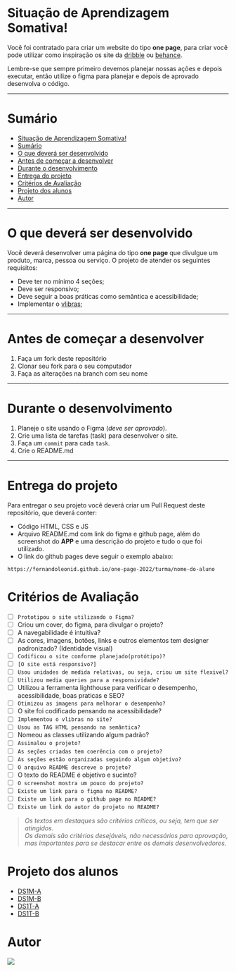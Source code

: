 # Situação de Aprendizagem Somativa!

Você foi contratado para criar um website do tipo **one page**, para criar você pode utilizar como inspiração os site da [dribble](https://dribbble.com/) ou [behance](https://www.behance.net/).

Lembre-se que sempre primeiro devemos planejar nossas ações e depois executar, então utilize o figma para planejar e depois de aprovado desenvolva o código.

---
# Sumário
- [Situação de Aprendizagem Somativa!](#situação-de-aprendizagem-somativa)
- [Sumário](#sumário)
- [O que deverá ser desenvolvido](#o-que-deverá-ser-desenvolvido)
- [Antes de começar a desenvolver](#antes-de-começar-a-desenvolver)
- [Durante o desenvolvimento](#durante-o-desenvolvimento)
- [Entrega do projeto](#entrega-do-projeto)
- [Critérios de Avaliação](#critérios-de-avaliação)
- [Projeto dos alunos](#projeto-dos-alunos)
- [Autor](#autor)

---
# O que deverá ser desenvolvido
Você deverá desenvolver uma página do tipo **one page** que  divulgue um produto, marca, pessoa ou serviço. O projeto de atender os seguintes requisitos:
- Deve ter no mínimo 4 seções;
- Deve ser responsivo;
- Deve seguir a boas práticas como semântica e acessibilidade;
- Implementar o [vlibras](https://www.gov.br/governodigital/pt-br/vlibras);

---
# Antes de começar a desenvolver

1. Faça um fork deste repositório
2. Clonar seu fork para o seu computador
3. Faça as alterações na branch com seu nome

---
# Durante o desenvolvimento

1. Planeje o site usando o Figma (_deve ser aprovado_).
2. Crie uma lista de tarefas (task) para desenvolver o site.
3. Faça um `commit` para cada `task`.
4. Crie o README.md

---

# Entrega do projeto
Para entregar o seu projeto você deverá criar um Pull Request deste repositório, que deverá conter:
- Código HTML, CSS e JS
- Arquivo README.md com link do figma e github page, além do screenshot do **APP** e uma descrição do projeto e tudo o que foi utilizado.
- O link do github pages deve seguir o exemplo abaixo:

`https://fernandoleonid.github.io/one-page-2022/turma/nome-do-aluno`

# Critérios de Avaliação
- [ ] `Prototipou o site utilizando o Figma?`
- [ ] Criou um cover, do figma, para divulgar o projeto?
- [ ] A navegabilidade é intuitiva?
- [ ] As cores, imagens, botões, links e outros elementos tem designer padronizado? (Identidade visual)
- [ ] `Codificou o site conforme planejado(protótipo)?`
- [ ] `[O site está responsivo?]`
- [ ] `Usou unidades de medida relativas, ou seja, criou um site flexivel?`
- [ ] `Utilizou media queries para a responsividade?`
- [ ] Utilizou a ferramenta lighthouse para verificar o desempenho, acessibilidade, boas praticas e SEO?
- [ ] `Otimizou as imagens para melhorar o desempenho?`
- [ ] O site foi codificado pensando na acessibilidade? 
- [ ] `Implementou o vlibras no site?`
- [ ] `Usou as TAG HTML pensando na semântica?`
- [ ] Nomeou as classes utilizando algum padrão?
- [ ] `Assinalou o projeto?`
- [ ] `As seções criadas tem coerência com o projeto?`
- [ ] `As seções estão organizadas seguindo algum objetivo?`
- [ ] `O arquivo README descreve o projeto?`
- [ ] O texto do README é objetivo e sucinto?
- [ ] `O screenshot mostra um pouco do projeto?`
- [ ] `Existe um link para o figma no README?`
- [ ] `Existe um link para o github page no README?`
- [ ] `Existe um link do autor do projeto no README?`
  
> *Os textos em destaques são critérios críticos, ou seja, tem que ser atingidos.* <br>
> *Os demais são critérios desejáveis, não necessários para aprovação, mas importantes para se destacar entre os demais desenvolvedores.*

# Projeto dos alunos
* [DS1M-A](./ds1m-a/)
* [DS1M-B](./ds1m-b/)
* [DS1T-A](./ds1t-a/)
* [DS1T-B](./ds1t-b/)
  
# Autor

[![](https://avatars.githubusercontent.com/u/42476943?v=4&s=100)](https://github.com/fernandoleonid)
